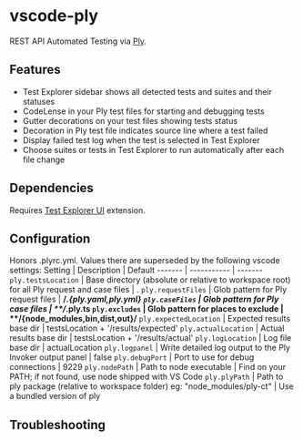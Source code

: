 # vscode-ply
REST API Automated Testing via [Ply](https://github.com/ply-ct/ply#readme).

## Features
  - Test Explorer sidebar shows all detected tests and suites and their statuses
  - CodeLense in your Ply test files for starting and debugging tests
  - Gutter decorations on your test files showing tests status
  - Decoration in Ply test file indicates source line where a test failed
  - Display failed test log when the test is selected in Test Explorer
  - Choose suites or tests in Test Explorer to run automatically after each file change

## Dependencies
Requires [Test Explorer UI](https://marketplace.visualstudio.com/items?itemName=hbenl.vscode-test-explorer) extension.

## Configuration
Honors .plyrc.yml.  Values there are superseded by the following vscode settings:
Setting | Description | Default
------- | ----------- | -------
`ply.testsLocation` | Base directory (absolute or relative to workspace root) for all Ply request and case files | .
`ply.requestFiles` | Glob pattern for Ply request files | **/*.{ply.yaml,ply.yml}
`ply.caseFiles` | Glob pattern for Ply case files | **/*.ply.ts
`ply.excludes` | Glob pattern for places to exclude | \**/{node_modules,bin,dist,out}/**
`ply.expectedLocation` | Expected results base dir | testsLocation + '/results/expected'
`ply.actualLocation` | Actual results base dir | testsLocation + '/results/actual'
`ply.logLocation` | Log file base dir | actualLocation
`ply.logpanel` | Write detailed log output to the Ply Invoker output panel | false
`ply.debugPort` | Port to use for debug connections | 9229
`ply.nodePath` | Path to node executable | Find on your PATH; if not found, use node shipped with VS Code
`ply.plyPath` | Path to ply package (relative to workspace folder) eg: "node_modules/ply-ct" | Use a bundled version of ply

## Troubleshooting
